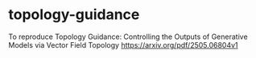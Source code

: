 # topology-guidance
To reproduce Topology Guidance: Controlling the Outputs of Generative Models via Vector Field Topology https://arxiv.org/pdf/2505.06804v1
